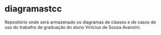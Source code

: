 # diagramastcc

Repositório onde será armazenado os diagramas de classes e de casos de uso do trabalho de graduação do aluno Vinícius de Souza Avansini.
